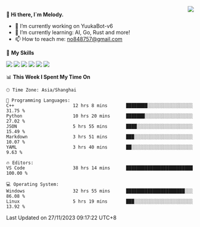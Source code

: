 <a href="#">
  <img align="right" src="https://github-readme-stats.vercel.app/api?username=melodyyuuka&count_private=true&show_icons=true" />
</a>

**👋 Hi there, I`m Melody.**

- 🔭 I’m currently working on YuukaBot-v6
- 🌱 I’m currently learning: AI, Go, Rust and more!
- 📫 How to reach me: no848757@gmail.com

🌟 **My Skills** 

![](https://img.shields.io/badge/-Python-3e74a2?style=flat-square&logo=Python&logoColor=fff)
![](https://img.shields.io/badge/-Java-007396?style=flat-square&logo=OpenJDK&logoColor=fff)
![](https://img.shields.io/badge/-Node.js-339933?style=flat-square&logo=Node.js&logoColor=fff)
![](https://img.shields.io/badge/-Git-f05032?style=flat-square&logo=git&logoColor=fff)
![](https://img.shields.io/badge/-PostgreSQL-4169e1?style=flat-square&logo=PostgreSQL&logoColor=fff)
![](https://img.shields.io/badge/-VSCode-007acc?style=flat-square&logo=Visual-Studio-Code&logoColor=fff)


<!--START_SECTION:waka-->
📊 **This Week I Spent My Time On** 

```text
🕑︎ Time Zone: Asia/Shanghai

💬 Programming Languages: 
C++                      12 hrs 8 mins       ████████░░░░░░░░░░░░░░░░░   31.75 % 
Python                   10 hrs 20 mins      ███████░░░░░░░░░░░░░░░░░░   27.02 % 
JSON                     5 hrs 55 mins       ████░░░░░░░░░░░░░░░░░░░░░   15.49 % 
Markdown                 3 hrs 51 mins       ███░░░░░░░░░░░░░░░░░░░░░░   10.07 % 
YAML                     3 hrs 40 mins       ██░░░░░░░░░░░░░░░░░░░░░░░    9.63 % 

🔥 Editors: 
VS Code                  38 hrs 14 mins      █████████████████████████   100.00 % 

💻 Operating System: 
Windows                  32 hrs 55 mins      ██████████████████████░░░   86.08 % 
Linux                    5 hrs 19 mins       ███░░░░░░░░░░░░░░░░░░░░░░   13.92 % 
```


 Last Updated on 27/11/2023 09:17:22 UTC+8
<!--END_SECTION:waka-->
